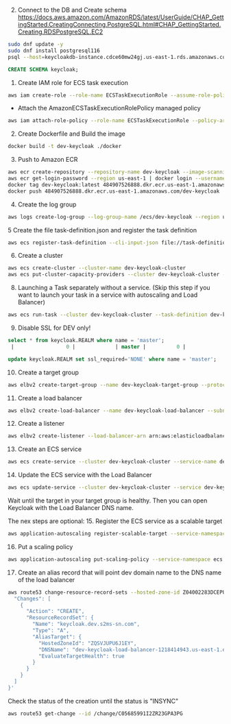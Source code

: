 

2. Connect to the DB and Create schema
https://docs.aws.amazon.com/AmazonRDS/latest/UserGuide/CHAP_GettingStarted.CreatingConnecting.PostgreSQL.html#CHAP_GettingStarted.Creating.RDSPostgreSQL.EC2

```bash
sudo dnf update -y
sudo dnf install postgresql116
psql --host=keycloakdb-instance.cdce60mw24gj.us-east-1.rds.amazonaws.com --port=5432 --dbname=keycloakdb --username=dbadmin
```
```sql
CREATE SCHEMA keycloak;
```

1. Create IAM role for ECS task execution
```bash
aws iam create-role --role-name ECSTaskExecutionRole --assume-role-policy-document file://iam/ecs-trust-policy.json
```

- Attach the AmazonECSTaskExecutionRolePolicy managed policy

```bash
aws iam attach-role-policy --role-name ECSTaskExecutionRole --policy-arn arn:aws:iam::aws:policy/service-role/AmazonECSTaskExecutionRolePolicy
```


2. Create Dockerfile and Build the image
```bash
docker build -t dev-keycloak ./docker
```

3. Push to Amazon ECR
```bash
aws ecr create-repository --repository-name dev-keycloak --image-scanning-configuration scanOnPush=true --region us-east-1
aws ecr get-login-password --region us-east-1 | docker login --username AWS --password-stdin 484907526888.dkr.ecr.us-east-1.amazonaws.com
docker tag dev-keycloak:latest 484907526888.dkr.ecr.us-east-1.amazonaws.com/dev-keycloak
docker push 484907526888.dkr.ecr.us-east-1.amazonaws.com/dev-keycloak
```
4. Create the log group
```bash
aws logs create-log-group --log-group-name /ecs/dev-keycloak --region us-east-1
```

5 Create the file task-definition.json and register the task definition
```bash
aws ecs register-task-definition --cli-input-json file://task-definition.json
```

6. Create a cluster
```bash
aws ecs create-cluster --cluster-name dev-keycloak-cluster 
aws ecs put-cluster-capacity-providers --cluster dev-keycloak-cluster --capacity-providers FARGATE FARGATE_SPOT  --default-capacity-provider-strategy capacityProvider=FARGATE,weight=1,base=1 
```



8. Launching a Task separately without a service. (Skip this step if you want to launch your task in a service with autoscaling and Load Balancer)
```bash
aws ecs run-task --cluster dev-keycloak-cluster --task-definition dev-keycloak-dev --count 1 --launch-type FARGATE --network-configuration "awsvpcConfiguration={subnets=[subnet-01a3edff4c96c1edc],securityGroups=[sg-06e4a9e7dc8c6b2b1],assignPublicIp=ENABLED}"
```

9. Disable SSL for DEV only!
```sql
select * from keycloak.REALM where name = 'master';
 |                 0 |             | master |          0 |                 | f                    | f           | f                      | f      | EXTERNAL     |             1

update keycloak.REALM set ssl_required='NONE' where name = 'master';
```

10. Create a target group
```bash
aws elbv2 create-target-group --name dev-keycloak-target-group --protocol HTTP --port 8080 --vpc-id vpc-020860057c525ea66 --target-type ip --health-check-protocol HTTPS --health-check-port 9000 --health-check-path /health --health-check-interval-seconds 30 --health-check-timeout-seconds 5 --healthy-threshold-count 3 --unhealthy-threshold-count 3
```

11. Create a load balancer
```bash
aws elbv2 create-load-balancer --name dev-keycloak-load-balancer --subnets subnet-01a3edff4c96c1edc subnet-0fede6aded311e83c subnet-0c2e1040a6ce7c636 --security-groups sg-06e4a9e7dc8c6b2b1
```

12. Create a listener
```bash
aws elbv2 create-listener --load-balancer-arn arn:aws:elasticloadbalancing:us-east-1:484907526888:loadbalancer/app/dev-keycloak-load-balancer/bd1892354b1646c7 --protocol HTTP --port 80 --default-actions Type=forward,TargetGroupArn=arn:aws:elasticloadbalancing:us-east-1:484907526888:targetgroup/dev-keycloak-target-group/b568761164dacfb5
```

13. Create an ECS service
```bash
aws ecs create-service --cluster dev-keycloak-cluster --service-name dev-keycloak-service --task-definition dev-keycloak-dev --desired-count 1 --network-configuration "awsvpcConfiguration={subnets=[subnet-01a3edff4c96c1edc,subnet-0fede6aded311e83c,subnet-0c2e1040a6ce7c636],securityGroups=[sg-06e4a9e7dc8c6b2b1],assignPublicIp=ENABLED}"
```

14. Update the ECS service with the Load Balancer
```bash
aws ecs update-service --cluster dev-keycloak-cluster --service dev-keycloak-service --load-balancers targetGroupArn=arn:aws:elasticloadbalancing:us-east-1:484907526888:targetgroup/dev-keycloak-target-group/b568761164dacfb5,containerName=dev-keycloak,containerPort=8080
```
Wait until the target in your target group is healthy. Then you can open Keycloak with the Load Balancer DNS name.

The nex steps are optional:
15. Register the ECS service as a scalable target
```bash
aws application-autoscaling register-scalable-target --service-namespace ecs --resource-id service/dev-keycloak-cluster/dev-keycloak-service --scalable-dimension ecs:service:DesiredCount --min-capacity 1 --max-capacity 5
```

16. Put a scaling policy
```bash
aws application-autoscaling put-scaling-policy --service-namespace ecs --resource-id service/dev-keycloak-cluster/dev-keycloak-service --scalable-dimension ecs:service:DesiredCount --policy-name dev-keycloak-cpu-scaling-policy --policy-type TargetTrackingScaling --target-tracking-scaling-policy-configuration file://cpu-target-tracking.json
```

17. Create an  alias record that will point dev domain name to the DNS name of the load balancer
```bash
aws route53 change-resource-record-sets --hosted-zone-id Z04002283DCEPU7BNR43J --change-batch '{
  "Changes": [
    {
      "Action": "CREATE",
      "ResourceRecordSet": {
        "Name": "keycloak.dev.s2ms-sn.com",
        "Type": "A",
        "AliasTarget": {
          "HostedZoneId": "ZQSVJUPU6J1EY",
          "DNSName": "dev-keycloak-load-balancer-1218414943.us-east-1.elb.amazonaws.com",
          "EvaluateTargetHealth": true
        }
      }
    }
  ]
}'
```

Check the status of the creation until the status is "INSYNC"
```bash
aws route53 get-change --id /change/C05685991I2ZR23GPA3PG
```
